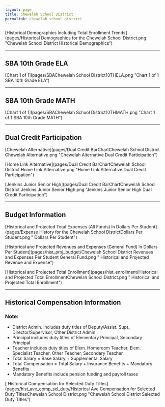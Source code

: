 ```yaml
---
layout: page
title: Chewelah School District
permalink: chewelah school district
---
```



[Historical Demographics Including Total Enrollment Trends](pages/Historical Demographics for the Chewelah School District.png "Chewelah School District Historical Demographics")

___

## SBA 10th Grade ELA

[Chart 1 of 1](pages/SBAChewelah School District10THELA.png "Chart 1 of 1 SBA 10th Grade ELA")


___

## SBA 10th Grade MATH

[Chart 1 of 1](pages/SBAChewelah School District10THMATH.png "Chart 1 of 1 SBA 10th Grade MATH")


___

## Dual Credit Participation

[Chewelah Alternative](pages/Dual Credit BarChartChewelah School District Chewelah Alternative.png "Chewelah Alternative Dual Credit Participation")

[Home Link Alternative](pages/Dual Credit BarChartChewelah School District Home Link Alternative.png "Home Link Alternative Dual Credit Participation")

[Jenkins Junior Senior High](pages/Dual Credit BarChartChewelah School District Jenkins Junior Senior High.png "Jenkins Junior Senior High Dual Credit Participation")


___

## Budget Information

[Historical and Projected Total Expenses (All Funds) In Dollars Per Student](pages/Expense History for the Chewelah School DistrictDollars Per Student.png " Dollars Per Student")

[Historical and Projected Revenues and Expenses (General Fund) In Dollars Per Student](pages/hist_proj_budget/Chewelah School District Revenues and Expenses Per Student General Fund.png " Historical and Projected Revenue and Expense")

[Historical and Projected Total Enrollment](pages/hist_enrollment/Historical and Projected Total EnrollmentChewelah School District.png " Historical and Projected Total Enrollment")


___

## Historical Compensation Information
### Note:
- District Admin. includes duty titles of Deputy/Assist. Supt., Director/Supervisor, Other District Admin.
- Principal includes duty titles of Elementary Principal, Secondary Principal
- Teacher includes duty titles of Elem. Homeroom Teacher, Elem. Specialist Teacher, Other Teacher, Secondary Teacher
- Total Salary = Base Salary + Supplemental Salary
- Total Compensation = Total Salary + Insurance Benefits + Mandatory Benefits
- Mandatory Benefits include pension funding and payroll taxes

[ Historical Compensation for Selected Duty Titles](pages/hist_ave_comp_sel_duty/Historical Ave Compensation for Selected Duty TitlesChewelah School District.png "Chewelah School District Selected Duty Titles")

